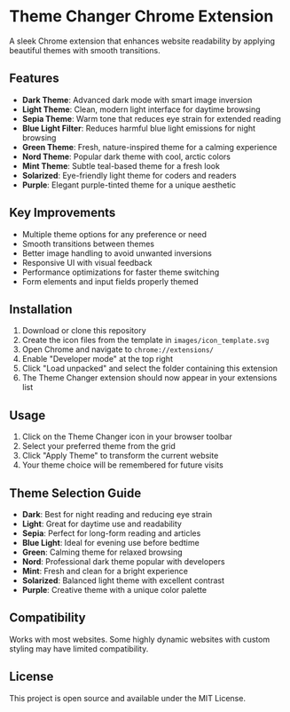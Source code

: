 # Theme Changer Chrome Extension

A sleek Chrome extension that enhances website readability by applying beautiful themes with smooth transitions.

## Features

- **Dark Theme**: Advanced dark mode with smart image inversion
- **Light Theme**: Clean, modern light interface for daytime browsing 
- **Sepia Theme**: Warm tone that reduces eye strain for extended reading
- **Blue Light Filter**: Reduces harmful blue light emissions for night browsing
- **Green Theme**: Fresh, nature-inspired theme for a calming experience
- **Nord Theme**: Popular dark theme with cool, arctic colors
- **Mint Theme**: Subtle teal-based theme for a fresh look
- **Solarized**: Eye-friendly light theme for coders and readers
- **Purple**: Elegant purple-tinted theme for a unique aesthetic

## Key Improvements

- Multiple theme options for any preference or need
- Smooth transitions between themes
- Better image handling to avoid unwanted inversions
- Responsive UI with visual feedback
- Performance optimizations for faster theme switching
- Form elements and input fields properly themed

## Installation

1. Download or clone this repository
2. Create the icon files from the template in `images/icon_template.svg`
3. Open Chrome and navigate to `chrome://extensions/`
4. Enable "Developer mode" at the top right
5. Click "Load unpacked" and select the folder containing this extension
6. The Theme Changer extension should now appear in your extensions list

## Usage

1. Click on the Theme Changer icon in your browser toolbar
2. Select your preferred theme from the grid
3. Click "Apply Theme" to transform the current website
4. Your theme choice will be remembered for future visits

## Theme Selection Guide

- **Dark**: Best for night reading and reducing eye strain
- **Light**: Great for daytime use and readability
- **Sepia**: Perfect for long-form reading and articles
- **Blue Light**: Ideal for evening use before bedtime
- **Green**: Calming theme for relaxed browsing
- **Nord**: Professional dark theme popular with developers
- **Mint**: Fresh and clean for a bright experience
- **Solarized**: Balanced light theme with excellent contrast
- **Purple**: Creative theme with a unique color palette

## Compatibility

Works with most websites. Some highly dynamic websites with custom styling may have limited compatibility.

## License

This project is open source and available under the MIT License. 